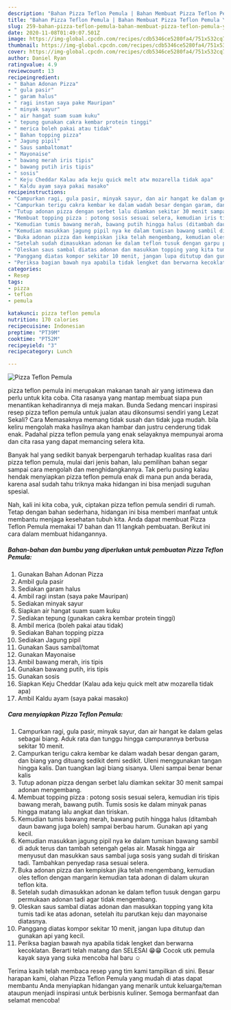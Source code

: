 ```yaml
---
description: "Bahan Pizza Teflon Pemula | Bahan Membuat Pizza Teflon Pemula Yang Bisa Manjain Lidah"
title: "Bahan Pizza Teflon Pemula | Bahan Membuat Pizza Teflon Pemula Yang Bisa Manjain Lidah"
slug: 259-bahan-pizza-teflon-pemula-bahan-membuat-pizza-teflon-pemula-yang-bisa-manjain-lidah
date: 2020-11-08T01:49:07.501Z
image: https://img-global.cpcdn.com/recipes/cdb5346ce5280fa4/751x532cq70/pizza-teflon-pemula-foto-resep-utama.jpg
thumbnail: https://img-global.cpcdn.com/recipes/cdb5346ce5280fa4/751x532cq70/pizza-teflon-pemula-foto-resep-utama.jpg
cover: https://img-global.cpcdn.com/recipes/cdb5346ce5280fa4/751x532cq70/pizza-teflon-pemula-foto-resep-utama.jpg
author: Daniel Ryan
ratingvalue: 4.9
reviewcount: 13
recipeingredient:
- " Bahan Adonan Pizza"
- " gula pasir"
- " garam halus"
- " ragi instan saya pake Mauripan"
- " minyak sayur"
- " air hangat suam suam kuku"
- " tepung gunakan cakra kembar protein tinggi"
- " merica boleh pakai atau tidak"
- " Bahan topping pizza"
- " Jagung pipil"
- " Saus sambaltomat"
- " Mayonaise"
- " bawang merah iris tipis"
- " bawang putih iris tipis"
- " sosis"
- " Keju Cheddar Kalau ada keju quick melt atw mozarella tidak apa"
- " Kaldu ayam saya pakai masako"
recipeinstructions:
- "Campurkan ragi, gula pasir, minyak sayur, dan air hangat ke dalam gelas sebagai biang. Aduk rata dan tunggu hingga campurannya berbusa sekitar 10 menit."
- "Campurkan terigu cakra kembar ke dalam wadah besar dengan garam, dan biang yang dituang sedikit demi sedikit. Uleni menggunakan tangan hingga kalis. Dan tuangkan lagi biang sisanya. Uleni sampai benar benar kalis"
- "Tutup adonan pizza dengan serbet lalu diamkan sekitar 30 menit sampai adonan mengembang."
- "Membuat topping pizza : potong sosis sesuai selera, kemudian iris tipis bawang merah, bawang putih. Tumis sosis ke dalam minyak panas hingga matang lalu angkat dan tiriskan."
- "Kemudian tumis bawang merah, bawang putih hingga halus (ditambah daun bawang juga boleh) sampai berbau harum. Gunakan api yang kecil."
- "Kemudian masukkan jagung pipil nya ke dalam tumisan bawang sambil di aduk terus dan tambah setengah gelas air. Masak hingga air menyusut dan masukkan saus sambal juga sosis yang sudah di tiriskan tadi. Tambahkan penyedap rasa sesuai selera."
- "Buka adonan pizza dan kempiskan jika telah mengembang, kemudian oles teflon dengan margarin kemudian tata adonan di dalam ukuran teflon kita."
- "Setelah sudah dimasukkan adonan ke dalam teflon tusuk dengan garpu permukaan adonan tadi agar tidak mengembang."
- "Oleskan saus sambal diatas adonan dan masukkan topping yang kita tumis tadi ke atas adonan, setelah itu parutkan keju dan mayonaise diatasnya."
- "Panggang diatas kompor sekitar 10 menit, jangan lupa ditutup dan gunakan api yang kecil."
- "Periksa bagian bawah nya apabila tidak lengket dan berwarna kecoklatan. Berarti telah matang dan SELESAI 😁😁 Cocok utk pemula kayak saya yang suka mencoba hal baru ☺"
categories:
- Resep
tags:
- pizza
- teflon
- pemula

katakunci: pizza teflon pemula 
nutrition: 170 calories
recipecuisine: Indonesian
preptime: "PT39M"
cooktime: "PT52M"
recipeyield: "3"
recipecategory: Lunch

---
```



![Pizza Teflon Pemula](https://img-global.cpcdn.com/recipes/cdb5346ce5280fa4/751x532cq70/pizza-teflon-pemula-foto-resep-utama.jpg)


pizza teflon pemula ini merupakan makanan tanah air yang istimewa dan perlu untuk kita coba. Cita rasanya yang mantap membuat siapa pun menantikan kehadirannya di meja makan.
Bunda Sedang mencari inspirasi resep pizza teflon pemula untuk jualan atau dikonsumsi sendiri yang Lezat Sekali? Cara Memasaknya memang tidak susah dan tidak juga mudah. bila keliru mengolah maka hasilnya akan hambar dan justru cenderung tidak enak. Padahal pizza teflon pemula yang enak selayaknya mempunyai aroma dan cita rasa yang dapat memancing selera kita.



Banyak hal yang sedikit banyak berpengaruh terhadap kualitas rasa dari pizza teflon pemula, mulai dari jenis bahan, lalu pemilihan bahan segar sampai cara mengolah dan menghidangkannya. Tak perlu pusing kalau hendak menyiapkan pizza teflon pemula enak di mana pun anda berada, karena asal sudah tahu triknya maka hidangan ini bisa menjadi suguhan spesial.


Nah, kali ini kita coba, yuk, ciptakan pizza teflon pemula sendiri di rumah. Tetap dengan bahan sederhana, hidangan ini bisa memberi manfaat untuk membantu menjaga kesehatan tubuh kita. Anda dapat membuat Pizza Teflon Pemula memakai 17 bahan dan 11 langkah pembuatan. Berikut ini cara dalam membuat hidangannya.

<!--inarticleads1-->

##### Bahan-bahan dan bumbu yang diperlukan untuk pembuatan Pizza Teflon Pemula:

1. Gunakan  Bahan Adonan Pizza
1. Ambil  gula pasir
1. Sediakan  garam halus
1. Ambil  ragi instan (saya pake Mauripan)
1. Sediakan  minyak sayur
1. Siapkan  air hangat suam suam kuku
1. Sediakan  tepung (gunakan cakra kembar protein tinggi)
1. Ambil  merica (boleh pakai atau tidak)
1. Sediakan  Bahan topping pizza
1. Sediakan  Jagung pipil
1. Gunakan  Saus sambal/tomat
1. Gunakan  Mayonaise
1. Ambil  bawang merah, iris tipis
1. Gunakan  bawang putih, iris tipis
1. Gunakan  sosis
1. Siapkan  Keju Cheddar (Kalau ada keju quick melt atw mozarella tidak apa)
1. Ambil  Kaldu ayam (saya pakai masako)




<!--inarticleads2-->

##### Cara menyiapkan Pizza Teflon Pemula:

1. Campurkan ragi, gula pasir, minyak sayur, dan air hangat ke dalam gelas sebagai biang. Aduk rata dan tunggu hingga campurannya berbusa sekitar 10 menit.
1. Campurkan terigu cakra kembar ke dalam wadah besar dengan garam, dan biang yang dituang sedikit demi sedikit. Uleni menggunakan tangan hingga kalis. Dan tuangkan lagi biang sisanya. Uleni sampai benar benar kalis
1. Tutup adonan pizza dengan serbet lalu diamkan sekitar 30 menit sampai adonan mengembang.
1. Membuat topping pizza : potong sosis sesuai selera, kemudian iris tipis bawang merah, bawang putih. Tumis sosis ke dalam minyak panas hingga matang lalu angkat dan tiriskan.
1. Kemudian tumis bawang merah, bawang putih hingga halus (ditambah daun bawang juga boleh) sampai berbau harum. Gunakan api yang kecil.
1. Kemudian masukkan jagung pipil nya ke dalam tumisan bawang sambil di aduk terus dan tambah setengah gelas air. Masak hingga air menyusut dan masukkan saus sambal juga sosis yang sudah di tiriskan tadi. Tambahkan penyedap rasa sesuai selera.
1. Buka adonan pizza dan kempiskan jika telah mengembang, kemudian oles teflon dengan margarin kemudian tata adonan di dalam ukuran teflon kita.
1. Setelah sudah dimasukkan adonan ke dalam teflon tusuk dengan garpu permukaan adonan tadi agar tidak mengembang.
1. Oleskan saus sambal diatas adonan dan masukkan topping yang kita tumis tadi ke atas adonan, setelah itu parutkan keju dan mayonaise diatasnya.
1. Panggang diatas kompor sekitar 10 menit, jangan lupa ditutup dan gunakan api yang kecil.
1. Periksa bagian bawah nya apabila tidak lengket dan berwarna kecoklatan. Berarti telah matang dan SELESAI 😁😁 Cocok utk pemula kayak saya yang suka mencoba hal baru ☺




Terima kasih telah membaca resep yang tim kami tampilkan di sini. Besar harapan kami, olahan Pizza Teflon Pemula yang mudah di atas dapat membantu Anda menyiapkan hidangan yang menarik untuk keluarga/teman ataupun menjadi inspirasi untuk berbisnis kuliner. Semoga bermanfaat dan selamat mencoba!
